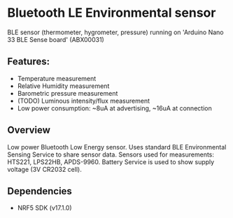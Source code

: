 # Bluetooth LE Environmental sensor

BLE sensor (thermometer, hygrometer, pressure) running on 'Arduino Nano 33 BLE Sense board' (ABX00031)

## Features:

 - Temperature measurement
 - Relative Humidity measurement
 - Barometric pressure measurement
 - (TODO) Luminous intensity/flux measurement
 - Low power consumption: ~8uA at advertising, ~16uA at connection

## Overview

Low power Bluetooth Low Energy sensor. Uses standard BLE Environmental Sensing Service to share sensor data.
Sensors used for measurements: HTS221, LPS22HB, APDS-9960. Battery Service is used to show supply voltage (3V CR2032 cell). 

## Dependencies

- NRF5 SDK (v17.1.0)
